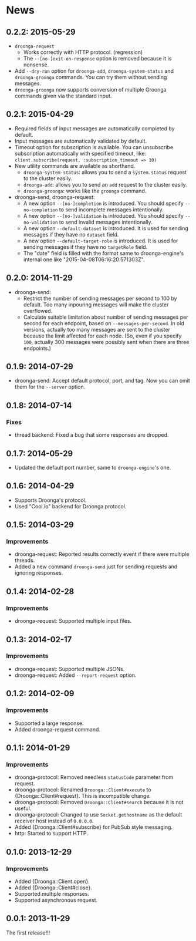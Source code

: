 # News

## 0.2.2: 2015-05-29

 * `droonga-request`
   * Works correctly with HTTP protocol. (regression)
   * The `--[no-]exit-on-response` option is removed because it is nonsense.
 * Add `--dry-run` option for `droonga-add`, `droonga-system-status` and `droonga-groonga` commands.
   You can try them without sending messages.
 * `droonga-groonga` now supports conversion of multiple Groonga commands given via the standard input.

## 0.2.1: 2015-04-29

 * Required fields of input messages are automatically completed by default.
 * Input messages are automatically validated by default.
 * Timeout option for subscription is available.
   You can unsubscribe subscription automatically with specified timeout, like:
   `client.subscribe(request, :subscription_timeout => 10)`
 * New utility commands are available as shorthand.
   * `droonga-system-status`: allows you to send a `system.status` request to the cluster easily.
   * `droonga-add`: allows you to send an `add` request to the cluster easily.
   * `droonga-groonga`: works like the `groonga` command.
 * droonga-send, droonga-request:
   * A new option `--[no-]completion` is introduced.
     You should specify `--no-completion` to send incomplete messages intentionally.
   * A new option `--[no-]validation` is introduced.
     You should specify `--no-validation` to send invalid messages intentionally.
   * A new option `--default-dataset` is introduced.
     It is used for sending messages if they have no `dataset` field.
   * A new option `--default-target-role` is introduced.
     It is used for sending messages if they have no `targetRole` field.
   * The "date" field is filled with the format same to droonga-engine's internal one
     like "2015-04-08T06:16:20.571303Z".

## 0.2.0: 2014-11-29

 * droonga-send:
   * Restrict the number of sending messages per second to 100 by default.
     Too many inpouring messages will make the cluster overflowed.
   * Calculate suitable limitation about number of sending messages per second
     for each endpoint, based on `--messages-per-second`.
     In old versions, actually too many messages are sent to the cluster
     because the limit affected for each node. (So, even if you specify `100`,
     actually 300 messages were possibly sent when there are three endpoints.)

## 0.1.9: 2014-07-29

 * droonga-send: Accept default protocol, port, and tag. Now you can omit them for the `--server` option.

## 0.1.8: 2014-07-14

### Fixes

  * thread backend: Fixed a bug that some responses are dropped.

## 0.1.7: 2014-05-29

 * Updated the default port number, same to `droonga-engine`'s one.

## 0.1.6: 2014-04-29

 * Supports Droonga's protocol.
 * Used "Cool.io" backend for Droonga protocol.

## 0.1.5: 2014-03-29

### Improvements

  * droonga-request: Reported results correctly event if there were multiple threads.
  * Added a new command `droonga-send` just for sending requests and ignoring responses.

## 0.1.4: 2014-02-28

### Improvements

  * droonga-request: Supported multiple input files.

## 0.1.3: 2014-02-17

### Improvements

  * droonga-request: Supported multiple JSONs.
  * droonga-request: Added `--report-request` option.

## 0.1.2: 2014-02-09

### Improvements

  * Supported a large response.
  * Added droonga-request command.

## 0.1.1: 2014-01-29

### Improvements

  * droonga-protocol: Removed needless `statusCode` parameter from request.
  * droonga-protocol: Renamed `Droonga::Client#execute` to
    {Droonga::Client#request}. This is incompatible change.
  * droonga-protocol: Removed `Droonga::Client#search` because it is
    not useful.
  * droonga-protocol: Changed to use `Socket.gethostname` as the
    default receiver host instead of `0.0.0.0`.
  * Added {Droonga::Client#subscribe} for PubSub style messaging.
  * http: Started to support HTTP.

## 0.1.0: 2013-12-29

### Improvements

  * Added {Droonga::Client.open}.
  * Added {Droonga::Client#close}.
  * Supported multiple responses.
  * Supported asynchronous request.

## 0.0.1: 2013-11-29

The first release!!!
